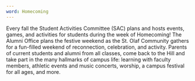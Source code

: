 ```yaml
---
word: Homecoming
---
```


  Every fall the Student Activities Committee (SAC) plans and hosts events, games, and activities for students during the week of Homecoming! The Alumni Office plans the festive weekend as the St. Olaf Community gathers for a fun-filled weekend of reconnection, celebration, and activity. Parents of current students and alumni from all classes, come back to the Hill and take part in the many hallmarks of campus life: learning with faculty members, athletic events and music concerts, worship, a campus festival for all ages, and more.
